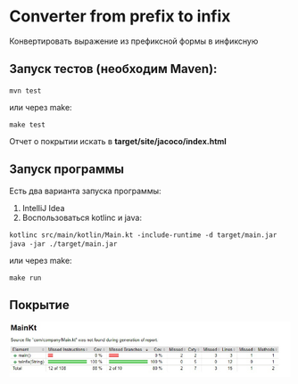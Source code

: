 # Converter from prefix to infix  
Конвертировать выражение из префиксной формы в инфиксную  
## Запуск тестов (необходим Maven):
```
mvn test
```
или через make:
```
make test
```
Отчет о покрытии искать в __target/site/jacoco/index.html__
## Запуск программы
Есть два варианта запуска программы:
1. IntelliJ Idea
2. Воспользоваться kotlinc и java:
```
kotlinc src/main/kotlin/Main.kt -include-runtime -d target/main.jar
java -jar ./target/main.jar
```
или через make:
```
make run
```
## Покрытие
![alt coverage](https://github.com/vladnov138/Programming-practice/blob/main/to_infix/assets/coverage.jpg)
